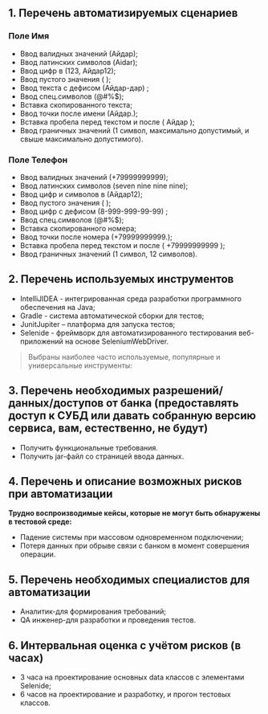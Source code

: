 ## 1. Перечень автоматизируемых сценариев

### Поле Имя

* Ввод валидных значений (Айдар);
* Ввод латинских символов (Aidar);
* Ввод цифр в (123, Айдар12);
* Ввод пустого значения ( );
* Ввод текста с дефисом (Айдар-дар) ;
* Ввод спец.символов (@#%$);
* Вставка скопированного текста;
* Ввод точки после имени (Айдар.);
* Вставка пробела перед текстом и после ( Айдар );
* Ввод граничных значений (1 символ, максимально допустимый, и свыше максимально допустимого).

### Поле Телефон

* Ввод валидных значений (+79999999999);
* Ввод латинских символов (seven nine nine nine);
* Ввод цифр и символов в (Айдар12);
* Ввод пустого значения ( );
* Ввод цифр с дефисом (8-999-999-99-99) ;
* Ввод спец.символов (@#%$);
* Вставка скопированного номера;
* Ввод точки после номера (+79999999999.);
* Вставка пробела перед текстом и после ( +79999999999 );
* Ввод граничных значений (1 символ, 12 символов).

## 2. Перечень используемых инструментов

* IntelliJIDEA - интегрированная среда разработки программного обеспечения на Java;
* Gradle - система автоматической сборки для тестов;
* JunitJupiter – платформа для запуска тестов;
* Selenide - фреймворк для автоматизированного тестирования веб-приложений на основе SeleniumWebDriver.

> Выбраны наиболее часто используемые, популярные и универсальные инструменты:

## 3. Перечень необходимых разрешений/данных/доступов от банка (предоставлять доступ к СУБД или давать собранную версию сервиса, вам, естественно, не будут)

* Получить функциональные требования.
* Получить jar-файл со страницей ввода данных.

## 4. Перечень и описание возможных рисков при автоматизации

**Трудно воспроизводимые кейсы, которые не могут быть обнаружены в тестовой среде:**

* Падение системы при массовом одновременном подключении;
* Потеря данных при обрыве связи с банком в момент совершения операции.

## 5. Перечень необходимых специалистов для автоматизации

* Аналитик-для формирования требований;
* QA инженер-для разработки и проведения тестов.

## 6. Интервальная оценка с учётом рисков (в часах)

* 3 часа на проектирование основных data классов с элементами Selenide; 
* 6 часов на проектирование и разработку, и прогон
тестовых классов.
